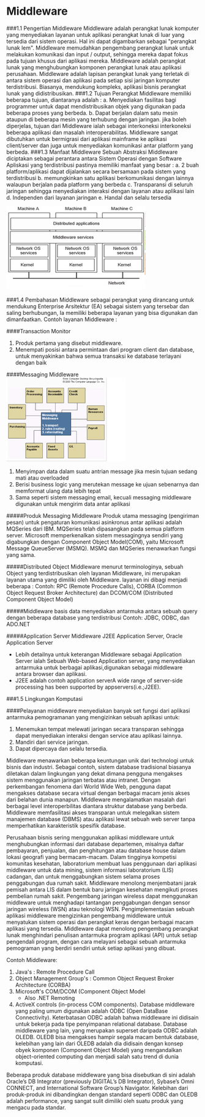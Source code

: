 # Middleware
###1.1  Pengertian Middleware
Middleware adalah perangkat lunak komputer yang menyediakan layanan untuk aplikasi perangkat lunak di luar yang tersedia dari sistem operasi. Hal ini dapat digambarkan sebagai "perangkat lunak lem". Middleware memudahkan pengembang perangkat lunak untuk melakukan komunikasi dan input / output, sehingga mereka dapat fokus pada tujuan khusus dari aplikasi mereka. Middleware adalah perangkat lunak yang menghubungkan komponen perangkat lunak atau aplikasi perusahaan. Middleware adalah lapisan perangkat lunak yang terletak di antara sistem operasi dan aplikasi pada setiap sisi jaringan komputer terdistribusi. Biasanya, mendukung kompleks, aplikasi bisnis perangkat lunak yang didistribusikan.
###1.2  Tujuan
Perangkat Middleware memiliki beberapa tujuan, diantaranya adalah :
a.       Menyediakan fasilitas bagi programmer untuk dapat mendistribusikan objek yang digunakan pada beberapa proses yang berbeda.
b.      Dapat berjalan dalam satu mesin ataupun di beberapa mesin yang terhubung dengan jaringan.
jika boleh diperjelas, tujuan dari Middleware ialah sebagai interkoneksi interkoneksi beberapa aplikasi dan masalah interoperabilitas. Middleware sangat dibutuhkan untuk bermigrasi dari aplikasi mainframe ke aplikasi client/server dan juga untuk menyediakan komunikasi antar platform yang berbeda.
###1.3  Manfaat Middleware
Sebuah Abstraksi Middleware diciptakan sebagai perantara antara Sistem Operasi dengan Software Apliskasi yang terdistribusi pastinya memiliki manfaat yang besar :
a.       2 buah platform/aplikasi dapat dijalankan secara bersamaan pada sistem yang terdistribusi
b.      memungkinkan satu aplikasi berkomunikasi dengan lainnya walaupun berjalan pada platform yang berbeda
c.       Transparansi di seluruh jaringan sehingga menyediakan interaksi dengan layanan atau aplikasi lain
d.      Independen dari layanan jaringan
e.       Handal dan selalu tersedia

![Repository downloads Go](images/middleware.png)

###1.4 Pembahasan
Middleware sebagai perangkat yang dirancang untuk mendukung Enterprise Arsitektur (EA) sebagai sistem yang tersebar dan saling berhubungan, Ia memiliki beberapa layanan yang bisa digunakan dan dimanfaatkan.
Contoh layanan Middleware :

####Transaction Monitor
1. Produk pertama yang disebut middleware.
2. Menempati posisi antara permintaan dari program client dan database, untuk menyakinkan bahwa semua transaksi ke database terlayani dengan baik

####Messaging Middleware
![Repository downloads Go](images/layanan.png)

1. Menyimpan data dalam suatu antrian message jika mesin tujuan sedang mati atau overloaded
2. Berisi business logic yang merutekan message ke ujuan sebenarnya dan memformat ulang data lebih tepat
3. Sama seperti sistem messaging email, kecuali messaging middleware digunakan untuk mengirim data antar aplikasi

#####Produk Messaging Middleware
Produk utama messaging (pengiriman pesan) untuk pengaturan komunikasi asinkronus antar aplikasi adalah MQSeries dari IBM. MQSeries telah dipasangkan pada semua platform server. Microsoft memperkenalkan sistem messagingnya sendiri yang digabungkan dengan Component Object Model(COM), yaitu Microsoft Message QueueServer (MSMQ). MSMQ dan MQSeries menawarkan fungsi yang sama.

#####Distributed Object Middleware
menurut terminologinya, sebuah Object yang terdistribusikan oleh layanan Middleware, ini merupakan layanan utama yang dimiliki oleh Middleware. layanan ini dibagi menjadi beberapa :
Contoh: RPC (Remote Procedure Calls), CORBA (Common Object Request Broker Architecture) dan DCOM/COM (Distributed Component Object Model)

#####Middleware basis data
menyediakan antarmuka antara sebuah query dengan beberapa database yang terdistribusi
Contoh: JDBC, ODBC, dan ADO.NET

#####Application Server Middleware
J2EE Application Server, Oracle Application Server
- Lebih detailnya untuk keterangan Middleware sebagai Application Server ialah Sebuah Web-based Application server, yang menyediakan antarmuka untuk berbagai aplikasi,digunakan sebagai middleware antara browser dan aplikasi.
- J2EE adalah contoh application serverA wide range of server-side processing has been supported by appservers(i.e.;J2EE).

###1.5 Lingkungan Komputasi
 
####Pelayanan middleware menyediakan banyak set fungsi dari aplikasi antarmuka pemogramanan yang mengizinkan sebuah aplikasi untuk:
1.    Menemukan tempat melewati jaringan secara transparan sehingga dapat menyediakan interaksi dengan service atau aplikasi lainnya.
2.    Mandiri dari service jaringan.
3.    Dapat dipercaya dan selalu tersedia.

Middleware menawarkan beberapa keuntungan unik dari technologi untuk bisnis dan industri. Sebagai contoh, sistem database tradisional biasanya diletakan dalam lingkungan yang dekat dimana pengguna mengakses sistem menggunakan jaringan terbatas atau intranet. Dengan perkembangan fenomena dari World Wide Web, pengguna dapat mengakses database secara virtual dengan berbagai macam jenis akses dari belahan dunia manapun. Middleware mengalamatkan masalah dari berbagai level interoperbilitas diantara struktur database yang berbeda. Middleware memfasilitasi akses transparan untuk melegalkan sistem manajemen database (DBMS) atau aplikasi lewat sebuah web server tanpa memperhatikan karakteristik spesifik database. 

Perusahaan bisnis sering menggunakan aplikasi middleware untuk menghubungkan informasi dari database departemen, misalnya daftar pembayaran, penjualan, dan penghitungan atau database house dalam lokasi geografi yang bermacam-macam. Dalam tingginya kompetisi komunitas kesehatan, laboratorium membuat luas penggunaan dari aplikasi middleware untuk data mining, sistem informasi laboratorium (LIS) cadangan, dan untuk menggabungkan sistem selama proses penggabungan dua rumah sakit. Middleware menolong menjembatani jarak pemisah antara LIS dalam bentuk baru jaringan kesehatan mengikuti proses pembelian rumah sakit. Pengembang jaringan wireless dapat menggunakan middleware untuk menghadapi tantangan penggabungan dengan sensor jaringan wireless (WSN) atau teknologi WSN. Pengimplementasian sebuah aplikasi middleware mengizinkan pengembang middleware untuk menyatukan sistem operasi dan perangkat keras dengan berbagai macam aplikasi yang tersedia. Middleware dapat menolong pengembang perangkat lunak menghindari penulisan antarmuka program aplikasi (API) untuk setiap pengendali program, dengan cara melayani sebagai sebuah antarmuka pemograman yang berdiri sendiri untuk setiap aplikasi yang dibuat. 

Contoh Middleware:

1. Java's : Remote Procedure Call
2. Object Management Group's : Common Object Request Broker Architecture (CORBA)
3. Microsoft's COM/DCOM (Component Object Model
    - Also .NET Remoting
4. ActiveX controls (in-process COM components).
Database middleware yang paling umum digunakan adalah ODBC (Open DataBase Connectivity). Keterbatasan ODBC adalah bahwa middleware ini didisain untuk bekerja pada tipe penyimpanan relational database. Database middleware yang lain, yang merupakan superset daripada ODBC adalah OLEDB. OLEDB bisa mengakses hampir segala macam bentuk database, kelebihan yang lain dari OLEDB adalah dia didisain dengan konsep obyek komponen (Component Object Model) yang mengandalkan object-oriented computing dan menjadi salah satu trend di dunia komputasi.

Beberapa produk database middleware yang bisa disebutkan di sini adalah Oracle’s DB Integrator (previously DIGITAL’s DB Integrator), Sybase’s Omni CONNECT, and International Software Group’s Navigator. Kelebihan dari produk-produk ini dibandingkan dengan standard seperti ODBC dan OLEDB adalah performance, yang sangat sulit dimiliki oleh suatu produk yang mengacu pada standar.
